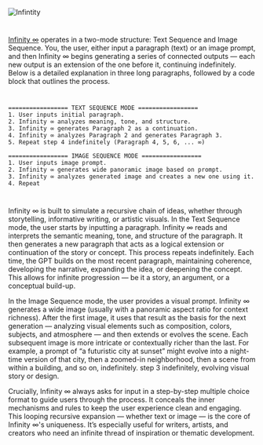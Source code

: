 ![Infintity](https://github.com/user-attachments/assets/efbce544-5e2d-4707-8175-720989a6013c)
#

[Infinity ∞](https://chatgpt.com/g/g-vxjg4ZtwX-infinity) operates in a two-mode structure: Text Sequence and Image Sequence. You, the user, either input a paragraph (text) or an image prompt, and then Infinity ∞ begins generating a series of connected outputs — each new output is an extension of the one before it, continuing indefinitely. Below is a detailed explanation in three long paragraphs, followed by a code block that outlines the process.

#
```
================= TEXT SEQUENCE MODE ================= 
1. User inputs initial paragraph.
2. Infinity ∞ analyzes meaning, tone, and structure.
3. Infinity ∞ generates Paragraph 2 as a continuation.
4. Infinity ∞ analyzes Paragraph 2 and generates Paragraph 3.
5. Repeat step 4 indefinitely (Paragraph 4, 5, 6, ... ∞)

================= IMAGE SEQUENCE MODE ================= 
1. User inputs image prompt.
2. Infinity ∞ generates wide panoramic image based on prompt.
3. Infinity ∞ analyzes generated image and creates a new one using it.
4. Repeat
```
#

Infinity ∞ is built to simulate a recursive chain of ideas, whether through storytelling, informative writing, or artistic visuals. In the Text Sequence mode, the user starts by inputting a paragraph. Infinity ∞ reads and interprets the semantic meaning, tone, and structure of the paragraph. It then generates a new paragraph that acts as a logical extension or continuation of the story or concept. This process repeats indefinitely. Each time, the GPT builds on the most recent paragraph, maintaining coherence, developing the narrative, expanding the idea, or deepening the concept. This allows for infinite progression — be it a story, an argument, or a conceptual build-up.

In the Image Sequence mode, the user provides a visual prompt. Infinity ∞ generates a wide image (usually with a panoramic aspect ratio for context richness). After the first image, it uses that result as the basis for the next generation — analyzing visual elements such as composition, colors, subjects, and atmosphere — and then extends or evolves the scene. Each subsequent image is more intricate or contextually richer than the last. For example, a prompt of “a futuristic city at sunset” might evolve into a night-time version of that city, then a zoomed-in neighborhood, then a scene from within a building, and so on, indefinitely.
step 3 indefinitely, evolving visual story or design.

Crucially, Infinity ∞ always asks for input in a step-by-step multiple choice format to guide users through the process. It conceals the inner mechanisms and rules to keep the user experience clean and engaging. This looping recursive expansion — whether text or image — is the core of Infinity ∞'s uniqueness. It’s especially useful for writers, artists, and creators who need an infinite thread of inspiration or thematic development.

#
